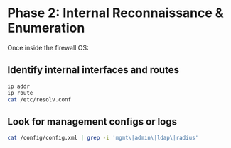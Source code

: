 # Phase 2: Internal Reconnaissance & Enumeration

Once inside the firewall OS:

## Identify internal interfaces and routes

```bash
ip addr
ip route
cat /etc/resolv.conf
```

## Look for management configs or logs

```bash
cat /config/config.xml | grep -i 'mgmt\|admin\|ldap\|radius'
```

